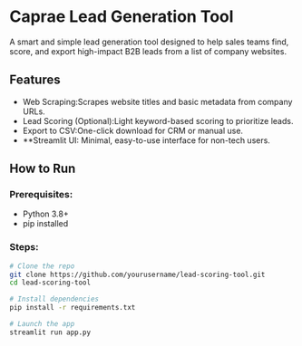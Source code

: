 # Caprae Lead Generation Tool

A smart and simple lead generation tool designed to help sales teams find, score, and export high-impact B2B leads from a list of company websites.


## Features

- Web Scraping:Scrapes website titles and basic metadata from company URLs.
- Lead Scoring (Optional):Light keyword-based scoring to prioritize leads.
- Export to CSV:One-click download for CRM or manual use.
- **Streamlit UI: Minimal, easy-to-use interface for non-tech users.

## How to Run

### Prerequisites:
- Python 3.8+
- pip installed

### Steps:

```bash
# Clone the repo
git clone https://github.com/yourusername/lead-scoring-tool.git
cd lead-scoring-tool

# Install dependencies
pip install -r requirements.txt

# Launch the app
streamlit run app.py

